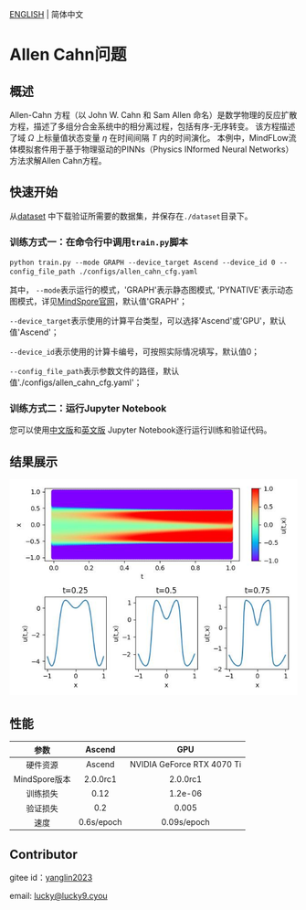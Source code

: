 [ENGLISH](README.md) | 简体中文

# Allen Cahn问题

## 概述

Allen-Cahn 方程（以 John W. Cahn 和 Sam Allen 命名）是数学物理的反应扩散方程，描述了多组分合金系统中的相分离过程，包括有序-无序转变。 该方程描述了域 $\Omega$ 上标量值状态变量 $\eta$ 在时间间隔 $T$ 内的时间演化。 本例中，MindFLow流体模拟套件用于基于物理驱动的PINNs（Physics INformed Neural Networks）方法求解Allen Cahn方程。

## 快速开始

从[dataset](https://download.mindspore.cn/mindscience/mindflow/dataset/applications/research/allen_cahn/) 中下载验证所需要的数据集，并保存在`./dataset`目录下。

### 训练方式一：在命令行中调用`train.py`脚本

```shell
python train.py --mode GRAPH --device_target Ascend --device_id 0 --config_file_path ./configs/allen_cahn_cfg.yaml
```

其中，
`--mode`表示运行的模式，'GRAPH'表示静态图模式, 'PYNATIVE'表示动态图模式，详见[MindSpore官网](https://www.mindspore.cn/docs/zh-CN/r2.0.0-alpha/design/dynamic_graph_and_static_graph.html?highlight=pynative)，默认值'GRAPH'；

`--device_target`表示使用的计算平台类型，可以选择'Ascend'或'GPU'，默认值'Ascend'；

`--device_id`表示使用的计算卡编号，可按照实际情况填写，默认值0；

`--config_file_path`表示参数文件的路径，默认值'./configs/allen_cahn_cfg.yaml'；

### 训练方式二：运行Jupyter Notebook

您可以使用[中文版](allen_cahn_CN.ipynb)和[英文版](allen_cahn.ipynb) Jupyter Notebook逐行运行训练和验证代码。

## 结果展示

![Allen Cahn PINNs](images/result.jpg)

## 性能

|        参数         |        Ascend               |    GPU       |
|:----------------------:|:--------------------------:|:---------------:|
|     硬件资源         |     Ascend      |      NVIDIA GeForce RTX 4070 Ti       |
|     MindSpore版本   |        2.0.0rc1            |      2.0.0rc1       |
|        训练损失      |       0.12                |       1.2e-06       |
|        验证损失      |        0.2               |       0.005    |
|        速度          |     0.6s/epoch        |    0.09s/epoch  |

## Contributor

gitee id：[yanglin2023](https://gitee.com/yanglin2023)

email: lucky@lucky9.cyou

